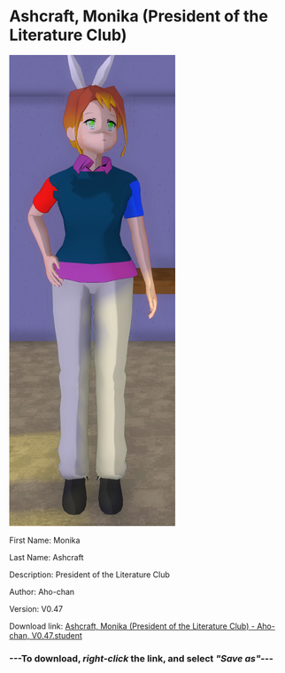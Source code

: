 # Ashcraft, Monika (President of the Literature Club)

<img src="https://raw.githubusercontent.com/Arbiter1223/Daigaku-Gurashi-Custom-Students/master/Students/Files/Ashcraft%2C%20Monika%20(President%20of%20the%20Literature%20Club).png" title="Ashcraft, Monika (President of the Literature Club) - Aho-chan, V0.47">

First Name: Monika

Last Name: Ashcraft

Description: President of the Literature Club

Author: Aho-chan

Version: V0.47

Download link: <a href="https://raw.githubusercontent.com/Arbiter1223/Daigaku-Gurashi-Custom-Students/master/Students/Files/Ashcraft%2C%20Monika%20(President%20of%20the%20Literature%20Club)%20-%20Aho-chan%2C%20V0.47.student">Ashcraft, Monika (President of the Literature Club) - Aho-chan, V0.47.student</a>

### ---**To download, _right-click_ the link, and select _"Save as"_**---
